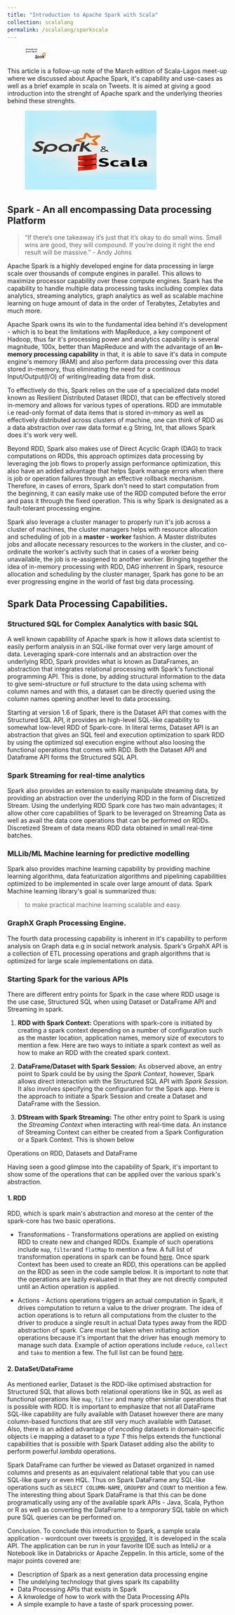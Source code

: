 ```yaml
---
title: "Introduction to Apache Spark with Scala"
collection: scalalang
permalink: /scalalang/sparkscala
---
```


<figure>
	<img src="/images/introtospark.png" width="50" height="30">
</figure>

This article is a follow-up note of the March edition of Scala-Lagos meet-up where we discussed about Apache Spark, it's capability and use-cases as well as a brief example in scala on Tweets. It is aimed at giving a good introduction into the strenght of Apache spark and the underlying theories behind these strenghts.

<figure>
	<img src="/images/scalaspark.jpg">
</figure>

## Spark - An all encompassing Data processing Platform

> “If there’s one takeaway it’s just that it’s okay to do small wins. Small wins are good, they will compound. If you’re doing it right the end result will be massive.” - Andy Johns

Apache Spark is a highly developed engine for data processing in large scale over thousands of compute engines in parallel. This allows to maximize processor capability over these compute engines. Spark has the capability to handle multiple data processing tasks including complex data analytics, streaming analytics, graph analytics as well as scalable machine learning on huge amount of data in the order of Terabytes, Zetabytes and much more.

Apache Spark owns its win to the fundamental idea behind it's development - which is to beat the limitations with MapReduce, a key component of Hadoop, thus far it's processing power and analytics capability is several magnitude, 100x, better than MapReduce and with the advantage of an **In-memory processing capability** in that, it is able to save it's data in compute engine's memory (RAM) and also perform data processing over this data stored in-memory, thus eliminating the need for a continous Input/Output(I/O) of writing/reading data from disk.

To effectively do this, Spark relies on the use of a specialized data model known as Resilient Distributed Dataset (RDD), that can be effectively stored in-memory and allows for various types of operations. RDD are immutable i.e read-only format of data items that is stored in-mmory as well as effectively distributed across clusters of machine, one can think of RDD as a data abstraction over raw data format e.g String, Int, that allows Spark does it's work very well.

Beyond RDD, Spark also makes use of Direct Acyclic Graph (DAG) to track computations on RDDs, this approach optimizes data processing by leveraging the job flows to properly assign performance optimization, this also have an added advantage that helps Spark manage errors when there is job or operation failures through an effective rollback mechanism. Therefore, in cases of errors, Spark don't need to start computation from the beginning, it can easily make use of the RDD computed before the error and pass it through the fixed operation. This is why Spark is designated as a fault-tolerant processing engine.

Spark also leverage a cluster manager to properly run it's job across a cluster of machines, the cluster managers helps with resource allocation and scheduling of job in a **master - worker** fashion. A Master distributes jobs and allocate necessary resources to the workers in the cluster, and co-ordinate the worker's activity such that in cases of a worker being unavailable, the job is re-assigened to another worker. Bringing together the idea of in-memory processing with RDD, DAG inhenrent in Spark, resource allocation and scheduling by the cluster manager, Spark has gone to be an ever progressing engine in the world of fast big data processing.


## Spark Data Processing Capabilities.

### Structured SQL for Complex Aanalytics with basic SQL
A well known capablility of Apache spark is how it allows data scientist to easily perform analysis in an SQL-like format over very large amount of data. Leveraging spark-core internals and an abstraction over the underlying RDD, Spark provides what is known as DataFrames, an abstraction that integrates relational processing with Spark's functional programming API. This is done, by adding structural information to the data to give semi-structure or full structure to the data using schema with column names and with this, a dataset can be directly queried using the column names opening another level to data processing.

Starting at version 1.6 of Spark, there is the Dataset API that comes with the Structured SQL API, it provides an high-level SQL-like capability to somewhat low-level RDD of Spark-core. In literal terms, Dataset API is an abstraction that gives an SQL feel and execution optimization to spark RDD by using the optimized sql execution engine without also loosing the functional operations that comes with RDD. Both the Dataset API and Dataframe API forms the Structured SQL API.


### Spark Streaming for real-time analytics
Spark also provides an extension to easily manipulate streaming data, by providing an abstraction over the underlying RDD in the form of Discretized Stream. Using the underlying RDD Spark core has two main advantages; it allow other core capabilities of Spark to be leveraged on Streaming Data as well as avail the data core operations that can be performed on RDDs.
Discretized Stream of data means RDD data obtained in small real-time batches.

### MLLib/ML Machine learning for predictive modelling

Spark also provides machine learning capability by providing machine learning algorithms, data featurization algorithms and pipelining capabilities optimized to be implemented in scale over large amount of data. Spark Machine learning library's goal is summarized thus:
> to make practical machine learning scalable and easy.

### GraphX Graph Processing Engine.

The fourth data processing capability is inherent in it's capability to perform analysis on Graph data e.g in social network analysis. Spark's GrpahX API is a collection of ETL processing operations and graph algorithms that is optimized for large scale implementations on data.


### Starting Spark for the various APIs
There are different entry points for Spark in the case where RDD usage is the use case, Structured SQL when using Dataset or DataFrame API and Streaming in spark.
1. **RDD with Spark Context:**
Operations with spark-core is initiated by creating a spark context depending on a number of configuration such as the master location, application names, memory size of executors to mention a few.
Here are two ways to initiate a spark context as well as how to make an RDD with the created spark context.
<script src="https://gist.github.com/adekunleba/8f37c5d40c0da32ff71f388ad909b4c5.js"></script>

2. **DataFrame/Dataset with Spark Session:**
As observed above, an entry point to Spark could be by using the _Spark Context_, however, Spark allows direct interaction with the Structured SQL API with _Spark Session_. It also involves specifying the configuration for the Spark app.
Here is the approach to initiate a Spark Session and create a Dataset and DataFrame with the Session.
<script src="https://gist.github.com/adekunleba/e64f106d7f8a47edb23aa50eaa7fc421.js"></script>

3. **DStream with Spark Streaming:**
The other entry point to Spark is using the _Streaming Context_ when interacting with real-time data. An instance of Streaming Context can either be created from a Spark Configuration or a Spark Context. This is shown below
<script src="https://gist.github.com/adekunleba/ff97b4f7bbe8614155d86462458fa3ec.js"></script>


Operations on RDD, Datasets and DataFrame

Having seen a good glimpse into the capability of Spark, it's important to show some of the operations that can be applied over the various spark's abstraction.

#### 1. RDD

RDD, which is spark main's abstraction and moreso at the center of the spark-core has two basic operations.
 * Transformations - Transformations operations are applied on existing RDD to create new and changed RDDs. Example of such operations include `map`, `filter`and `flatMap` to mention a few. A full list of transformation operations in spark can be found [here](https://spark.apache.org/docs/latest/rdd-programming-guide.html#transformations).
 Once spark Context has been used to create an RDD, this operations can be applied on the RDD as seen in the code sample below. It is important to note that the operations are lazily evaluated in that they are not directly computed until an Action operation is applied.
 <script src="https://gist.github.com/adekunleba/ebacc4b0767298a5d0edb0bfb1194e60.js"></script>

 * Actions - Actions operations triggers an actual computation in Spark, it drives computation to return a value to the driver program. The idea of action operations is to return all computations from the cluster to the driver to produce a single result in actual Data types away from the RDD abstraction of spark. Care must be taken when initiating action operations because it's important that the driver has enough memory to manage such data. Example of action operations include `reduce`, `collect` and `take` to mention a few. The full list can be found [here](https://spark.apache.org/docs/latest/rdd-programming-guide.html#actions).

#### 2. DataSet/DataFrame

As mentioned earlier, Dataset is the RDD-like optimised abstraction for Structured SQL that allows both relational operations like in SQL as well as functional operations like `map`, `filter` and many other similar operations that is possible with RDD. It is important to emphasize that not all DataFrame SQL-like capability are fully available with Dataset however there are many column-based functions that are still very much available with Dataset. Also, there is an added advantage of _encoding_ datasets in domain-specific objects i.e mapping a dataset to a _type T_ this helps extends the functional capabilities that is possible with Spark Dataset adding also the ability to perform powerful _lambda_ operations.

Spark DataFrame can further be viewed as Dataset organized in named columns and presents as an equivalent relational table that you can use SQL-like query or even HQL. Thus on Spark DataFrame any SQL-like operations such as `SELECT COLUMN-NAME`, `GROUPBY` and `COUNT` to mention a few. The interesting thing about Spark DataFrame is that this can be done programatically using any of the available spark APIs - Java, Scala, Python or R as well as converting the DataFrame to a _temporary_ SQL table on which pure SQL queries can be performed on.

Conclusion.
To conclude this introduction to Spark, a sample scala application - wordcount over tweets is [provided](https://github.com/LagosScala/introduction-scala-spark), it is developed in the scala API. The application can be run in your favorite IDE such as InteliJ or a Notebook like in Databricks or Apache Zeppelin.
In this article, some of the major points covered are:
* Description of Spark as a next generation data processing engine
* The undelying technology that gives spark its capability
* Data Processing APIs that exists in Spark
* A knwoledge of how to work with the Data Processing APIs
* A simple example to have a taste of spark processing power.
